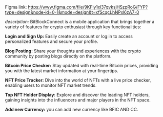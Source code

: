 Figma link:
https://www.figma.com/file/9KFiy1xl37qvksjHSzpRoG/FYP?type=design&node-id=0-1&mode=design&t=xfScqcLhNPxl6zA7-0

_description:_
BitBlockConnect is a mobile application that brings together a variety of features for crypto enthusiast through key functionalities:

**Login and Sign Up:** Easily create an account or log in to access personalized features and secure your profile.

**Blog Posting:** Share your thoughts and experiences with the crypto community by posting blogs directly on the platform.

**Bitcoin Price Checker:** Stay updated with real-time Bitcoin prices, providing you with the latest market information at your fingertips.

**NFT Price Tracker:** Dive into the world of NFTs with a live price checker, enabling users to monitor NFT market trends.

**Top NFT Holder Display:** Explore and discover the leading NFT holders, gaining insights into the influencers and major players in the NFT space.

**Add new Currency:** you can add new currency like BFIC AND CC.
